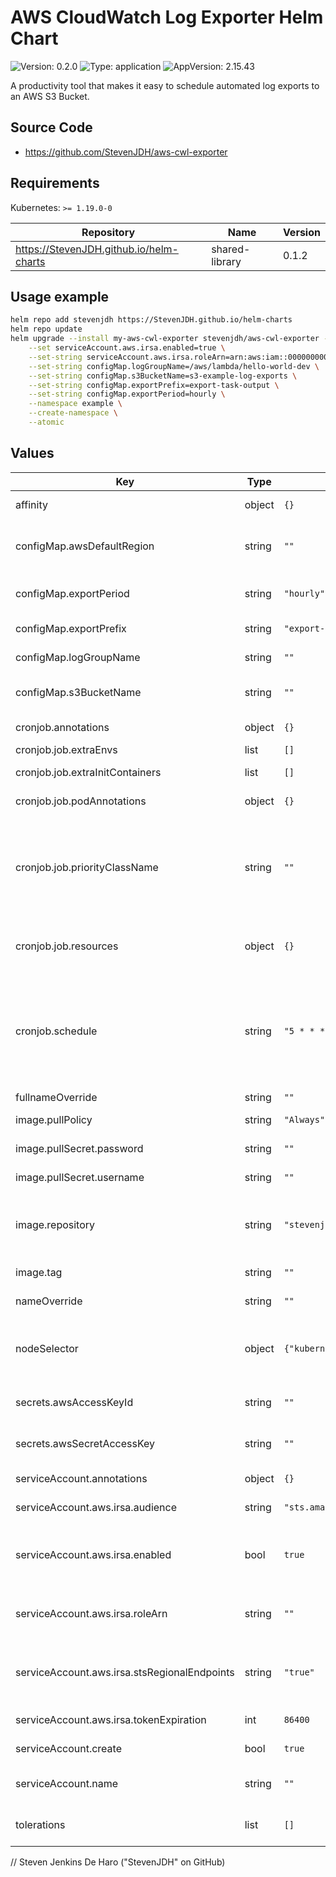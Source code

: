 # AWS CloudWatch Log Exporter Helm Chart

![Version: 0.2.0](https://img.shields.io/badge/Version-0.2.0-informational?style=flat-square) ![Type: application](https://img.shields.io/badge/Type-application-informational?style=flat-square) ![AppVersion: 2.15.43](https://img.shields.io/badge/AppVersion-2.15.43-informational?style=flat-square) 

A productivity tool that makes it easy to schedule automated log exports to an AWS S3 Bucket.

## Source Code

* <https://github.com/StevenJDH/aws-cwl-exporter>

## Requirements

Kubernetes: `>= 1.19.0-0`

| Repository | Name | Version |
|------------|------|---------|
| https://StevenJDH.github.io/helm-charts | shared-library | 0.1.2 |

## Usage example

```bash
helm repo add stevenjdh https://StevenJDH.github.io/helm-charts
helm repo update
helm upgrade --install my-aws-cwl-exporter stevenjdh/aws-cwl-exporter --version 0.2.0 \
    --set serviceAccount.aws.irsa.enabled=true \
    --set-string serviceAccount.aws.irsa.roleArn=arn:aws:iam::000000000000:role/example-irsa-role \
    --set-string configMap.logGroupName=/aws/lambda/hello-world-dev \
    --set-string configMap.s3BucketName=s3-example-log-exports \
    --set-string configMap.exportPrefix=export-task-output \
    --set-string configMap.exportPeriod=hourly \
    --namespace example \
    --create-namespace \
    --atomic
```

## Values

| Key | Type | Default | Description |
|-----|------|---------|-------------|
| affinity | object | `{}` | affinity for pod scheduling. Reference [Assign Pods to Nodes using Node Affinity](https://kubernetes.io/docs/tasks/configure-pod-container/assign-pods-nodes-using-node-affinity). |
| configMap.awsDefaultRegion | string | `""` | Optional. The AWS Region to use for requests. Must match log group and S3 bucket region. Not required when using [IRSA](https://github.com/StevenJDH/Terraform-Modules/tree/main/aws/irsa). |
| configMap.exportPeriod | string | `"hourly"` | Optional. The `hourly` or `daily` period used for collecting logs. Not required unless set to `daily`. |
| configMap.exportPrefix | string | `"export-task-output"` | Required. The prefix used as the start of the key for every object exported. |
| configMap.logGroupName | string | `""` | Required. The name of the log group source for exporting logs from. |
| configMap.s3BucketName | string | `""` | Required. The name of S3 bucket storing the exported log data. The bucket must be in the same AWS region. |
| cronjob.annotations | object | `{}` | annotations to be added to the CronJob resource. |
| cronjob.job.extraEnvs | list | `[]` | Additional environment variables to set. |
| cronjob.job.extraInitContainers | list | `[]` | Containers, which are run before the app containers are started. |
| cronjob.job.podAnnotations | object | `{}` | podAnnotations are the annotations to be added to the job pods. |
| cronjob.job.priorityClassName | string | `""` | priorityClassName is the name of the PriorityClass resource that indicates the importance of a Pod relative to other Pods. If a Pod cannot be scheduled, the scheduler tries to preempt (evict) lower priority Pods to make scheduling of the pending Pod possible. Reference [Pod Priority and Preemption](https://kubernetes.io/docs/concepts/scheduling-eviction/pod-priority-preemption). |
| cronjob.job.resources | object | `{}` | Optionally request and limit how much CPU and memory (RAM) the container needs. Reference [Resource Management for Pods and Containers](https://kubernetes.io/docs/concepts/configuration/manage-resources-containers). |
| cronjob.schedule | string | `"5 * * * *"` | The Cron schedule to trigger a CreateExportTask for the previous hour or day based on `configMap.exportPeriod`. Default is every hour at minute 5. Note: There is a limit of "one active (running or pending) export task at a time, per account. This quota can't be changed." See [CloudWatch Logs quotas](https://docs.aws.amazon.com/AmazonCloudWatch/latest/logs/cloudwatch_limits_cwl.html) for more information. |
| fullnameOverride | string | `""` | Override for generated resource names. |
| image.pullPolicy | string | `"Always"` | pullPolicy is the strategy for pulling images from a registry. |
| image.pullSecret.password | string | `""` | password is a PAT with at least read:packages permissions. |
| image.pullSecret.username | string | `""` | username is the GitHub username associated with the password. |
| image.repository | string | `"stevenjdh/aws-cwl-exporter"` | repository can alternatively use "ghcr.io/stevenjdh/aws-cwl-exporter", which requires a pull secret, or "public.ecr.aws/stevenjdh/aws-cwl-exporter". |
| image.tag | string | `""` | Overrides the image tag whose default is the chart appVersion. |
| nameOverride | string | `""` | Override for chart name in helm common labels. |
| nodeSelector | object | `{"kubernetes.io/os":"linux"}` | nodeSelector is the simplest way to constrain Pods to nodes with specific labels. Use affinity for more advance options. Reference [Assigning Pods to Nodes](https://kubernetes.io/docs/user-guide/node-selection). |
| secrets.awsAccessKeyId | string | `""` | Optional. The AWS access key associated with an IAM user or role. Not required when using [IRSA](https://github.com/StevenJDH/Terraform-Modules/tree/main/aws/irsa). |
| secrets.awsSecretAccessKey | string | `""` | Optional. The AWS secret key associated with the access key. Not required when using [IRSA](https://github.com/StevenJDH/Terraform-Modules/tree/main/aws/irsa). |
| serviceAccount.annotations | object | `{}` | annotations to be added to the Service Account resource. |
| serviceAccount.aws.irsa.audience | string | `"sts.amazonaws.com"` | audience sets the intended recipient of the token. |
| serviceAccount.aws.irsa.enabled | bool | `true` | Specifies whether or not to enable support for AWS IAM Roles for Service Accounts (IRSA). Static credentials will be required if this is set to false and AWS resources are needed. |
| serviceAccount.aws.irsa.roleArn | string | `""` | roleArn is the ARN of an IAM role with a web identity provider. For example, `arn:aws:iam::000000000000:role/example-irsa-role`. |
| serviceAccount.aws.irsa.stsRegionalEndpoints | string | `"true"` | stsRegionalEndpoints specifies whether or not to use an STS regional endpoint instead of a global one. It is recommended to use a regional endpoint in almost all cases. |
| serviceAccount.aws.irsa.tokenExpiration | int | `86400` | tokenExpiration is the token expiration duration in seconds. Default is 1 day. |
| serviceAccount.create | bool | `true` | Specifies whether a service account should be created. |
| serviceAccount.name | string | `""` | The name of the service account to use. If not set and create is true, a name is generated using the fullname template. |
| tolerations | list | `[]` | tolerations allow the scheduler to schedule pods onto nodes with matching taints. Reference [Taints and Tolerations](https://kubernetes.io/docs/concepts/scheduling-eviction/taint-and-toleration). |


// Steven Jenkins De Haro ("StevenJDH" on GitHub)
